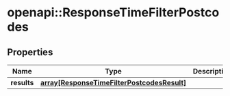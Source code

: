 # openapi::ResponseTimeFilterPostcodes


## Properties
Name | Type | Description | Notes
------------ | ------------- | ------------- | -------------
**results** | [**array[ResponseTimeFilterPostcodesResult]**](ResponseTimeFilterPostcodesResult.md) |  | 


